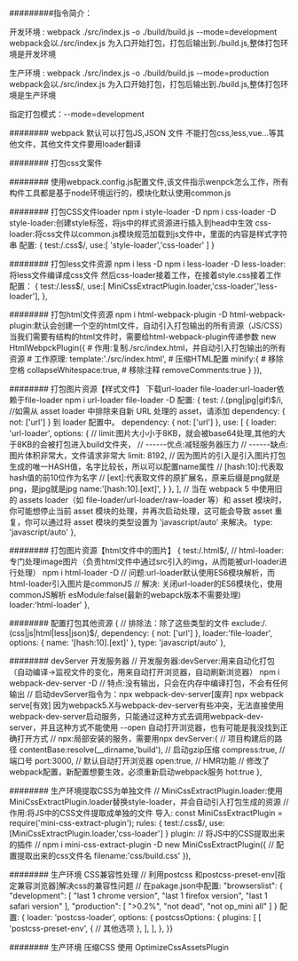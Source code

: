 #########指令简介：

开发环境 : webpack ./src/index.js -o ./build/build.js --mode=development
webpack会以./src/index.js 为入口开始打包，打包后输出到./build.js,整体打包环境是开发环境

生产环境 : webpack ./src/index.js -o ./build/build.js --mode=production
webpack会以./src/index.js 为入口开始打包，打包后输出到./build.js,整体打包环境是生产环境

指定打包模式：--mode=development


######## webpack 默认可以打包JS,JSON 文件 不能打包css,less,vue...等其他文件，其他文件文件要用loader翻译

######## 打包css文案件

######## 使用webpack.config.js配置文件,该文件指示wenpck怎么工作，所有构件工具都是基于node环境运行的，模块化默认使用common.js

######## 打包CSS文件loader  npm i style-loader -D  npm i css-loader -D
         style-loader:创建style标签，将js中的样式资源进行插入到head中生效
         css-loader:将css文件以common.js模块规范加载到js文件中，里面的内容是样式字符串
         配置:
    {
        test:/\.css$/,
        use:[
          'style-loader','css-loader'
        ]
    }

######## 打包less文件资源 npm i less -D  npm i less-loader -D
         less-loader:将less文件编译成css文件 然后css-loader接着工作，在接着style.css接着工作
         配置：
    {
        test:/\.less$/,
        use:[ MiniCssExtractPlugin.loader,'css-loader','less-loader'],
    },

######## 打包html文件资源 npm i html-webpack-plugin -D
         html-webpack-plugin:默认会创建一个空的html文件，自动引入打包输出的所有资源（JS/CSS）
         当我们需要有结构的html文件时，需要给html-webpack-plugin传递参数
        new HtmlWebpckPlugin({
            # 作用:复制./src/index.html，并自动引入打包输出的所有资源
            # 工作原理:
            template:'./src/index.html',
            # 压缩HTML配置
            minify:{
              # 移除空格
              collapseWhitespace:true,
              # 移除注释
              removeComments:true
            }
        }),


######## 打包图片资源【样式文件】 下载url-loader file-loader:url-loader依赖于file-loader npm i url-loader file-loader -D
         配置:
      {
        test: /\.(png|jpg|gif)$/i,
        //如需从 asset loader 中排除来自新 URL 处理的 asset，请添加 dependency: { not: ['url'] } 到 loader 配置中。
        dependency: { not: ['url'] },
        use: [
          {
            loader: 'url-loader',
            options: {
              // limit:图片大小小于8KB，就会被base64处理,其他的大于8KB的会被打包进入build文件夹，
              // ------优点:减轻服务器压力
              // ------缺点:图片体积非常大，文件请求非常大
              limit: 8192,
              // 因为图片的引入是引入图片打包生成的唯一HASH值，名字比较长，所以可以配置name属性
              // [hash:10]:代表取hash值的前10位作为名字
              // [ext]:代表取文件的原扩展名，原来后缀是png就是png，是jpg就是jpg
              name:'[hash:10].[ext]',
            }
          },
        ],
        // 当在 webpack 5 中使用旧的 assets loader（如 file-loader/url-loader/raw-loader 等）和 asset 模块时，你可能想停止当前 asset 模块的处理，并再次启动处理，这可能会导致 asset 重复，你可以通过将 asset 模块的类型设置为 'javascript/auto' 来解决。
       type: 'javascript/auto'
      },

######## 打包图片资源【html文件中的图片】
      {
        test:/\.html$/,
        // html-loader:专门处理image图片（负责html文件中通过src引入的img，从而能被url-loader进行处理） npm i html-loader -D
        // 问题:url-loader默认使用ES6模块解析，而html-loader引入图片是commonJS
        // 解决: 关闭url-loader的ES6模块化，使用commonJS解析  esModule:false(最新的webapck版本不需要处理)
        loader:'html-loader'
      },

######## 配置打包其他资源
      {
        // 排除法：除了这些类型的文件
        exclude:/\.(css|js|html|less|json)$/,
        dependency: { not: ['url'] },
        loader:'file-loader',
        options: {
          name: '[hash:10].[ext]'
        },
        type: 'javascript/auto'
      },

######## devServer 开发服务器
    // 开发服务器:devServer:用来自动化打包（自动编译->监视文件的变化，用来自动打开浏览器，自动刷新浏览器） npm i webpack-dev-server -D
    // 特点:没有输出，只会在内存中编译打包，不会有任何输出
    // 启动devServer指令为：npx webpack-dev-server[废弃]   npx webpack serve[有效]
    因为webpack5.X与webpack-dev-server有些冲突，无法直接使用webpack-dev-server启动服务，只能通过这种方式去调用webpack-dev-server，并且这种方式不能使用 --open 自动打开浏览器，也有可能是我没找到正确打开方式
    // npx:局部安装的服务，需要用npx
    devServer:{
      // 项目构建后的路径
      contentBase:resolve(__dirname,'build'),
      // 启动gzip压缩
      compress:true,
      // 端口号
      port:3000,
      // 默认自动打开浏览器
      open:true,
      // HMR功能
      // 修改了webpack配置，新配置想要生效，必须重新启动webpack服务
      hot:true
    },

######## 生产环境提取CSS为单独文件
    // MiniCssExtractPlugin.loader:使用MiniCssExtractPlugin.loader替换style-loader，并会自动引入打包生成的资源
    // 作用:将JS中的CSS文件提取成单独的文件
    导入:
    const MiniCssExtractPlugin = require('mini-css-extract-plugin');
    rules:
    {
      test:/\.css$/,
      use:[MiniCssExtractPlugin.loader,'css-loader']
    }
    plugin:
    // 将JS中的CSS提取出来的插件
    // npm i mini-css-extract-plugin -D
    new MiniCssExtractPlugin({
      // 配置提取出来的css文件名
      filename:'css/build.css'
    }),

######## 生产环境 CSS兼容性处理
      // 利用postcss 和postcss-preset-env[指定兼容浏览器]解决css的兼容性问题
      // 在pakage.json中配置:
        "browserslist": {
          "development": [
          "last 1 chrome version",
          "last 1 firefox version",
          "last 1 safari version"
          ],
        "production": [
          ">0.2%",
          "not dead",
          "not op_mini all"
        ]
      }
      配置:
      {
        loader: 'postcss-loader',
        options: {
          postcssOptions: {
            plugins: [
              [
                'postcss-preset-env',
                {
                  // 其他选项
                },
              ],
            ],
          },
        }}

######## 生产环境 压缩CSS
        使用 OptimizeCssAssetsPlugin






